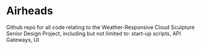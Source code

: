 # Airheads
Github repo for all code relating to the Weather-Responsive Cloud Sculpture Senior Design Project, including but not limited to: start-up scripts, API Gateways, UI
